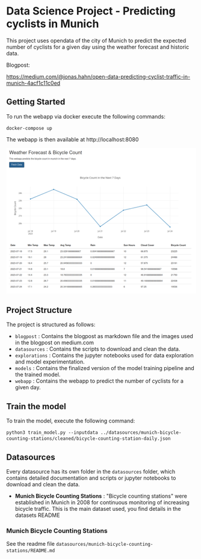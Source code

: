 # Data Science Project - Predicting cyclists in Munich

This project uses opendata of the city of Munich to predict the expected number of cyclists for a given day using the weather forecast and historic data.

Blogpost:

https://medium.com/@jonas.hahn/open-data-predicting-cyclist-traffic-in-munich-4acf1c11c0ed

## Getting Started

To run the webapp via docker execute the following commands:

```
docker-compose up
```

The webapp is then available at http://localhost:8080

![](blogpost/screenshot-webapp.png)

## Project Structure

The project is structured as follows:

* `blogpost` : Contains the blogpost as markdown file and the images used in the blogpost on medium.com
* `datasources` : Contains the scripts to download and clean the data.
* `explorations` : Contains the jupyter notebooks used for data exploration and model experimentation.
* `models` : Contains the finalized version of the model training pipeline and the trained model.
* `webapp` : Contains the webapp to predict the number of cyclists for a given day.

## Train the model

To train the model, execute the following command:

```
python3 train_model.py --inputdata ../datasources/munich-bicycle-counting-stations/cleaned/bicycle-counting-station-daily.json
```

## Datasources

Every datasource has its own folder in the `datasources` folder, which contains detailed documentation and scripts or jupyter notebooks to download and clean the data.

* **Munich Bicycle Counting Stations** : "Bicycle counting stations" were established in Munich in 2008 for continuous monitoring of increasing bicycle traffic. This is the main dataset used, you find details in the datasets README

### Munich Bicycle Counting Stations

See the readme file `datasources/munich-bicycle-counting-stations/README.md`

